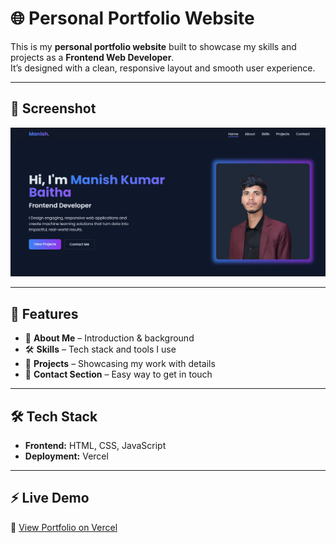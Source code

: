 # 🌐 Personal Portfolio Website

This is my **personal portfolio website** built to showcase my skills and projects as a **Frontend Web Developer**.  
It’s designed with a clean, responsive layout and smooth user experience.

---

## 📸 Screenshot

![App Screenshot](asset/photo.png)

---

## 🚀 Features
- 📖 **About Me** – Introduction & background
- 🛠️ **Skills** – Tech stack and tools I use  
- 💼 **Projects** – Showcasing my work with details  
- 📩 **Contact Section** – Easy way to get in touch  

---

## 🛠️ Tech Stack
- **Frontend:** HTML, CSS, JavaScript
- **Deployment:** Vercel  

---

## ⚡ Live Demo
🔗 [View Portfolio on Vercel](https://portfolio-eta-six-eetdgwnd7m.vercel.app/)  
